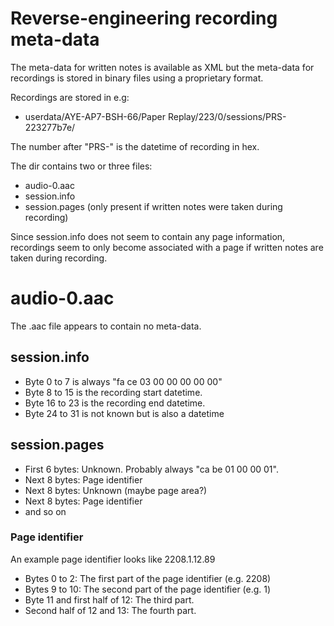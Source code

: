 
# Reverse-engineering recording meta-data

The meta-data for written notes is available as XML but the meta-data for recordings is stored in binary files using a proprietary format. 

Recordings are stored in e.g:

* userdata/AYE-AP7-BSH-66/Paper Replay/223/0/sessions/PRS-223277b7e/

The number after "PRS-" is the datetime of recording in hex.

The dir contains two or three files:

* audio-0.aac
* session.info
* session.pages (only present if written notes were taken during recording)

Since session.info does not seem to contain any page information, recordings seem to only become associated with a page if written notes are taken during recording.

# audio-0.aac

The .aac file appears to contain no meta-data. 

## session.info

* Byte 0 to 7 is always "fa ce 03 00 00 00 00 00"
* Byte 8 to 15 is the recording start datetime.
* Byte 16 to 23 is the recording end datetime.
* Byte 24 to 31 is not known but is also a datetime

## session.pages

* First 6 bytes: Unknown. Probably always "ca be 01 00 00 01".
* Next 8 bytes: Page identifier
* Next 8 bytes: Unknown (maybe page area?)
* Next 8 bytes: Page identifier
* and so on

### Page identifier 

An example page identifier looks like 2208.1.12.89

* Bytes 0 to 2: The first part of the page identifier (e.g. 2208)
* Bytes 9 to 10: The second part of the page identifier (e.g. 1)
* Byte 11 and first half of 12: The third part.
* Second half of 12 and 13: The fourth part.

